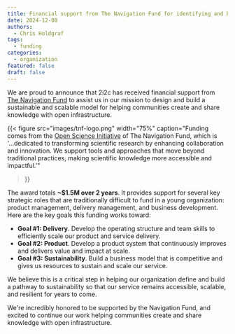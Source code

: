 ```yaml
---
title: Financial support from The Navigation Fund for identifying and building a scalable sustainability model
date: 2024-12-08
authors:
  - Chris Holdgraf
tags:
  - funding
categories:
  - organization
featured: false
draft: false
---
```


We are proud to announce that 2i2c has received financial support from [The Navigation Fund](https://www.navigation.org/) to assist us in our mission to design and build a sustainable and scalable model for helping communities create and share knowledge with open infrastructure.

{{< figure
  src="images/tnf-logo.png"
  width="75%"
  caption="Funding comes from the [Open Science Initiative](https://www.navigation.org/grants/open-science) of The Navigation Fund, which is '...dedicated to transforming scientific research by enhancing collaboration and innovation. We support tools and approaches that move beyond traditional practices, making scientific knowledge more accessible and impactful.'"
>}}

The award totals **~$1.5M over 2 years**. It provides support for several key strategic roles that are traditionally difficult to fund in a young organization: product management, delivery management, and business development. Here are the key goals this funding works toward:

- **Goal #1: Delivery**. Develop the operating structure and team skills to
efficiently scale our product and service delivery.
- **Goal #2: Product**. Develop a product system that continuously improves and
delivers value and impact at scale.
- **Goal #3: Sustainability**. Build a business model that is competitive and gives
us resources to sustain and scale our service.

We believe this is a critical step in helping our organization define and build a pathway to sustainability so that our service remains accessible, scalable, and resilient for years to come.

We're incredibly honored to be supported by the Navigation Fund, and excited to continue our work helping communities create and share knowledge with open infrastructure.
